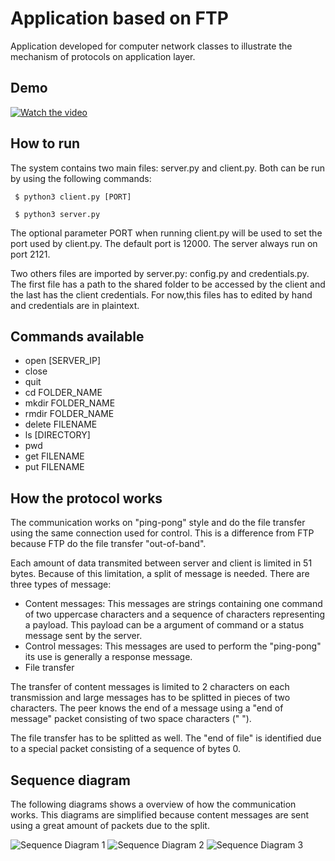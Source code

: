 # Application based on FTP

Application developed for computer network classes to illustrate the mechanism of protocols on application layer.

## Demo

[![Watch the video](https://img.youtube.com/vi/wnoSbuX8ehs/maxresdefault.jpg)](https://www.youtube.com/watch?v=wnoSbuX8ehs)

## How to run

The system contains two main files: server.py and client.py. Both can be run by using the following commands:
```
 $ python3 client.py [PORT]

 $ python3 server.py
```
The optional parameter PORT when running client.py will be used to set the port used by client.py. The default port is 12000. The server always run on port 2121.

Two others files are imported by server.py: config.py and credentials.py. The first file has a path to the shared folder to be accessed by the client and the last has the client credentials. For now,this files has to edited by hand and credentials are in plaintext. 

## Commands available 

* open [SERVER_IP]
* close
* quit
* cd FOLDER_NAME
* mkdir FOLDER_NAME
* rmdir FOLDER_NAME
* delete FILENAME
* ls [DIRECTORY]
* pwd 
* get FILENAME
* put FILENAME

## How the protocol works

The communication works on "ping-pong" style and do the file transfer using the same connection used for control. This is a difference from FTP because FTP do the file transfer "out-of-band".

Each amount of data transmited between server and client is limited in 51 bytes. Because of this limitation, a split of message is needed. There are three types of message:

* Content messages: This messages are strings containing one command of two uppercase characters and a sequence of characters representing a payload. This payload can be a argument of command or a status message sent by the server.
* Control messages: This messages are used to perform the "ping-pong" its use is generally a response message.
* File transfer

The transfer of content messages is limited to 2 characters on each transmission and large messages has to be splitted in pieces of two characters. The peer knows the end of a message using a "end of message" packet consisting of two space characters ("  ").

The file transfer has to be splitted as well. The "end of file" is identified due to a special packet consisting of a sequence of bytes 0.

## Sequence diagram

The following diagrams shows a overview of how the communication works. This diagrams are simplified because content messages are sent using a great amount of packets due to the split.

![Sequence Diagram 1](https://ibb.co/hCz6y80)
![Sequence Diagram 2](https://ibb.co/zxD0q5H)
![Sequence Diagram 3](https://ibb.co/R6Cf5cD)

